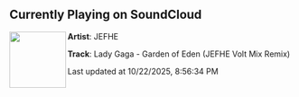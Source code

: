 ## Currently Playing on SoundCloud

[<img align="left" width="100" src="https://i1.sndcdn.com/artworks-lDhSEH0GMxIyFYbT-r0zPAA-t500x500.png">](https://soundcloud.com/jefhe/lady-gaga-garden-of-eden-jefhe)

**Artist**: JEFHE 

**Track**: Lady Gaga - Garden of Eden (JEFHE Volt Mix Remix)

Last updated at 10/22/2025, 8:56:34 PM
